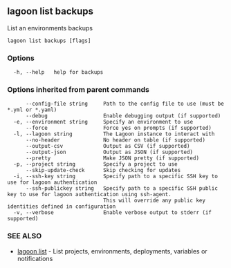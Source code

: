 ## lagoon list backups

List an environments backups

```
lagoon list backups [flags]
```

### Options

```
  -h, --help   help for backups
```

### Options inherited from parent commands

```
      --config-file string     Path to the config file to use (must be *.yml or *.yaml)
      --debug                  Enable debugging output (if supported)
  -e, --environment string     Specify an environment to use
      --force                  Force yes on prompts (if supported)
  -l, --lagoon string          The Lagoon instance to interact with
      --no-header              No header on table (if supported)
      --output-csv             Output as CSV (if supported)
      --output-json            Output as JSON (if supported)
      --pretty                 Make JSON pretty (if supported)
  -p, --project string         Specify a project to use
      --skip-update-check      Skip checking for updates
  -i, --ssh-key string         Specify path to a specific SSH key to use for lagoon authentication
      --ssh-publickey string   Specify path to a specific SSH public key to use for lagoon authentication using ssh-agent.
                               This will override any public key identities defined in configuration
  -v, --verbose                Enable verbose output to stderr (if supported)
```

### SEE ALSO

* [lagoon list](lagoon_list.md)	 - List projects, environments, deployments, variables or notifications

